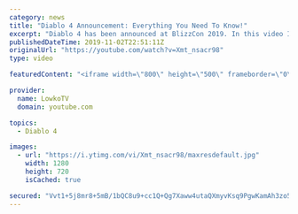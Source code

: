 ```yaml
---
category: news
title: "Diablo 4 Announcement: Everything You Need To Know!"
excerpt: "Diablo 4 has been announced at BlizzCon 2019. In this video I go over everything you need to know about this upcoming Blizzard Entertainment game."
publishedDateTime: 2019-11-02T22:51:11Z
originalUrl: "https://youtube.com/watch?v=Xmt_nsacr98"
type: video

featuredContent: "<iframe width=\"800\" height=\"500\" frameborder=\"0\" src=\"https://www.youtube.com/embed/Xmt_nsacr98\" allow=\"accelerometer; autoplay; encrypted-media; gyroscope; picture-in-picture\" allowfullscreen></iframe>"

provider:
  name: LowkoTV
  domain: youtube.com

topics:
  - Diablo 4

images:
  - url: "https://i.ytimg.com/vi/Xmt_nsacr98/maxresdefault.jpg"
    width: 1280
    height: 720
    isCached: true

secured: "Vvt1+5j8mr8+5mB/1bQC8u9+cc1Q+Qg7Xaww4utaQXmyvKsq9PgwKamAh3zo5mAQL8yUOn4Ql40M6H1fxlz+DPtp5mhY9MUKFinvtpiZs+3OKh1aPoX8wnW27hEsuUfqasX98NlDJsq7nNCdCSCMJx5I3AX5K9MGPdnFyS/jea7iRSFDlKJjBeSVSdIF+kEVKPrkRf3SXpkKxTxfo2FXVh3ZZAu/N/RgXBMEnnbeLVjb18p+/ZFgk4O3w1yGfkqXZEx8tPXDv2b6irOvhdTukTGxI3NPuQut7cxTdX9Q7oOup5Altn7w52cZppyeWvo0GaHp/XlVadIn27wZBiEWfk5G4mQ0/i8EXsG811vfnRvWOHZQZTzWVll7wUZT2+acnJQD9uWpr+P9MDQsUfVCmNfsuJMqDQbebK5j1Ewc8YaKtkJdI70LYWmmUl6s2HpL;aok3MJMqUD6ao8xeVL+eMQ=="
---
```


